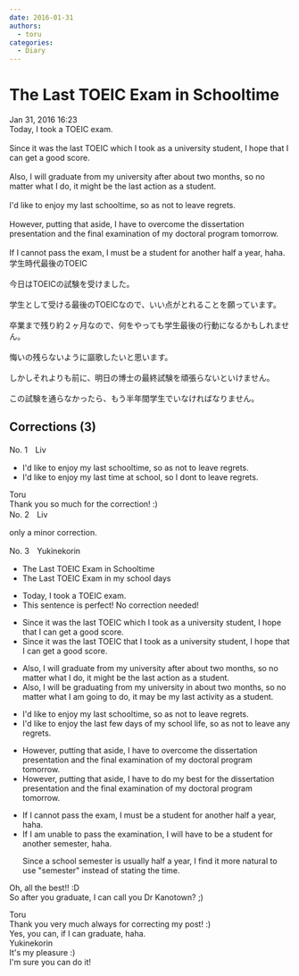 ```yaml
---
date: 2016-01-31
authors:
  - toru
categories:
  - Diary
---
```


<h1 id="subject_show">The Last TOEIC Exam in Schooltime</h1>
<div class="date">Jan 31, 2016 16:23</div>
<div id="post"><div id="body_show_ori">
Today, I took a TOEIC exam.<br/><br/>Since it was the last TOEIC which I took as a university student, I hope that I can get a good score.<br/><br/>Also, I will graduate from my university after about two months, so no matter what I do, it might be the last action as a student.<br/><br/>I'd like to enjoy my last schooltime, so as not to leave regrets.<br/><br/>However, putting that aside, I have to overcome the dissertation presentation and the final examination of my doctoral program tomorrow.<br/><br/>If I cannot pass the exam, I must be a student for another half a year, haha.
</div></div>

<!-- more -->

<div id="post_ja"><div id="body_show_mo">
学生時代最後のTOEIC<br/><br/>今日はTOEICの試験を受けました。<br/><br/>学生として受ける最後のTOEICなので、いい点がとれることを願っています。<br/><br/>卒業まで残り約２ヶ月なので、何をやっても学生最後の行動になるかもしれません。<br/><br/>悔いの残らないように謳歌したいと思います。<br/><br/>しかしそれよりも前に、明日の博士の最終試験を頑張らないといけません。<br/><br/>この試験を通らなかったら、もう半年間学生でいなければなりません。
</div></div>

## Corrections (3)
<div id="block"><div class="first_name"> No. 1　<span class="just_name">Liv</span></div><div id="block2">
<ul class="correction_field">
<li class="incorrect">I'd like to enjoy my last schooltime, so as not to leave regrets.</li>
<li class="corrected correct">
I'd like to enjoy my last time at school, so I dont to leave regrets.
</li>
</ul>
</div><div class="name"><span class="just_name">Toru</span><br>
Thank you so much for the correction! :)
</div>
</div>
<div id="block"><div class="first_name"> No. 2　<span class="just_name">Liv</span></div><div id="block2">
<p class="comment_small">
 only a minor correction.
</p>

</div></div>
<div id="block"><div class="first_name"> No. 3　<span class="just_name">Yukinekorin</span></div><div id="block2">
<ul class="correction_field">
<li class="incorrect">The Last TOEIC Exam in Schooltime</li>
<li class="corrected correct">
The Last TOEIC Exam in <span class="f_blue">my school days</span>
</li>
</ul>
<ul class="correction_field">
<li class="incorrect">Today, I took a TOEIC exam.</li>
<li class="corrected perfect">This sentence is perfect! No correction needed!</li>
</ul>
<ul class="correction_field">
<li class="incorrect">Since it was the last TOEIC which I took as a university student, I hope that I can get a good score.</li>
<li class="corrected correct">
Since it was the last TOEIC <span class="f_blue">that I took</span> as a university student, I hope that I can get a good score.
</li>
</ul>
<ul class="correction_field">
<li class="incorrect">Also, I will graduate from my university after about two months, so no matter what I do, it might be the last action as a student.</li>
<li class="corrected correct">
Also, I will <span class="f_blue">be graduating</span> from my university <span class="f_blue">in </span>about two months, so no matter what I <span class="f_blue">am going to </span>do, it <span class="f_blue">may </span>be <span class="f_blue">my</span> last <span class="f_blue">activity </span>as a student.
</li>
</ul>
<ul class="correction_field">
<li class="incorrect">I'd like to enjoy my last schooltime, so as not to leave regrets.</li>
<li class="corrected correct">
I'd like to enjoy <span class="f_blue">the </span>last <span class="f_blue">few days of my </span>school <span class="f_blue">life</span>, so as not to leave <span class="f_blue">any </span>regrets.
</li>
</ul>
<ul class="correction_field">
<li class="incorrect">However, putting that aside, I have to overcome the dissertation presentation and the final examination of my doctoral program tomorrow.</li>
<li class="corrected correct">
However, putting that aside, I have to <span class="f_blue">do my best for </span>the dissertation presentation and the final examination of my doctoral program tomorrow.
</li>
</ul>
<ul class="correction_field">
<li class="incorrect">If I cannot pass the exam, I must be a student for another half a year, haha.</li>
<li class="corrected correct">
If I <span class="f_blue">am unable to </span>pass the <span class="f_blue">examination</span>, I <span class="f_blue">will have to </span>be a student for another <span class="f_blue">semester</span>, haha.
<p class="correction_comment">Since a school semester is usually half a year, I find it more natural to use "semester" instead of stating the time.</p>
</li>
</ul>
<p class="comment_small">
 Oh, all the best!! :D
 <br/>
 So after you graduate, I can call you Dr Kanotown? ;)
 <br/>
</p>

</div><div class="name"><span class="just_name">Toru</span><br>
Thank you very much always for correcting my post! :)<br/>Yes, you can, if I can graduate, haha.
</div>
<div class="name"><span class="just_name">Yukinekorin</span><br>
It's my pleasure :)<br/>I'm sure you can do it! 
</div>
</div>
